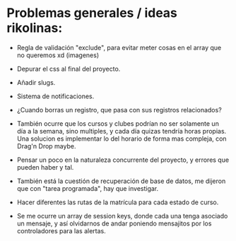 # Problemas generales / ideas rikolinas:

- Regla de validación "exclude", para evitar meter cosas en el array que no queremos xd (imagenes)

- Depurar el css al final del proyecto.

- Añadir slugs.

- Sistema de notificaciones.

- ¿Cuando borras un registro, que pasa con sus registros relacionados?

- También ocurre que los cursos y clubes podrían no ser solamente un día a la semana, sino multiples, y cada día quizas tendría horas propias. Una solucion es implementar lo del horario de forma mas compleja, con Drag'n Drop maybe.

- Pensar un poco en la naturaleza concurrente del proyecto, y errores que pueden haber y tal.

- También está la cuestión de recuperación de base de datos, me dijeron que con "tarea programada", hay que investigar.

- Hacer diferentes las rutas de la matrícula para cada estado de curso.

- Se me ocurre un array de session keys, donde cada una tenga asociado un mensaje, y así olvidarnos de andar poniendo mensajitos por los controladores para las alertas.
